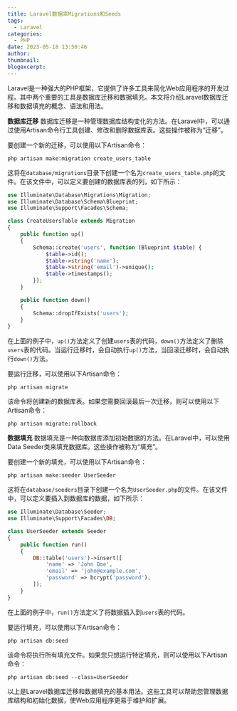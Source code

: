```yaml
---
title: Laravel数据库Migrations和Seeds
tags:
  - Laravel
categories:
  - PHP
date: 2023-05-18 13:50:46
author:
thumbnail:
blogexcerpt:
---
```

Laravel是一种强大的PHP框架，它提供了许多工具来简化Web应用程序的开发过程。其中两个重要的工具是数据库迁移和数据填充。本文将介绍Laravel数据库迁移和数据填充的概念、语法和用法。

**数据库迁移**
数据库迁移是一种管理数据库结构变化的方法。在Laravel中，可以通过使用Artisan命令行工具创建、修改和删除数据库表。这些操作被称为“迁移”。

要创建一个新的迁移，可以使用以下Artisan命令：
```
php artisan make:migration create_users_table
```

这将在`database/migrations`目录下创建一个名为`create_users_table.php`的文件。在该文件中，可以定义要创建的数据库表的列，如下所示：

```php
use Illuminate\Database\Migrations\Migration;
use Illuminate\Database\Schema\Blueprint;
use Illuminate\Support\Facades\Schema;

class CreateUsersTable extends Migration
{
    public function up()
    {
        Schema::create('users', function (Blueprint $table) {
            $table->id();
            $table->string('name');
            $table->string('email')->unique();
            $table->timestamps();
        });
    }

    public function down()
    {
        Schema::dropIfExists('users');
    }
}
```

在上面的例子中，`up()`方法定义了创建`users`表的代码，`down()`方法定义了删除`users`表的代码。当运行迁移时，会自动执行`up()`方法，当回滚迁移时，会自动执行`down()`方法。

要运行迁移，可以使用以下Artisan命令：
```
php artisan migrate
```

该命令将创建新的数据库表。如果您需要回滚最后一次迁移，则可以使用以下Artisan命令：
```
php artisan migrate:rollback
```

**数据填充**
数据填充是一种向数据库添加初始数据的方法。在Laravel中，可以使用Data Seeder类来填充数据库。这些操作被称为“填充”。

要创建一个新的填充，可以使用以下Artisan命令：
```
php artisan make:seeder UserSeeder
```
这将在`database/seeders`目录下创建一个名为`UserSeeder.php`的文件。在该文件中，可以定义要插入到数据库的数据，如下所示：

```php
use Illuminate\Database\Seeder;
use Illuminate\Support\Facades\DB;

class UserSeeder extends Seeder
{
    public function run()
    {
        DB::table('users')->insert([
            'name' => 'John Doe',
            'email' => 'john@example.com',
            'password' => bcrypt('password'),
        ]);
    }
}
```

在上面的例子中，`run()`方法定义了将数据插入到`users`表的代码。

要运行填充，可以使用以下Artisan命令：
```
php artisan db:seed
```

该命令将执行所有填充文件。如果您只想运行特定填充，则可以使用以下Artisan命令：
```
php artisan db:seed --class=UserSeeder
```

以上是Laravel数据库迁移和数据填充的基本用法。这些工具可以帮助您管理数据库结构和初始化数据，使Web应用程序更易于维护和扩展。
